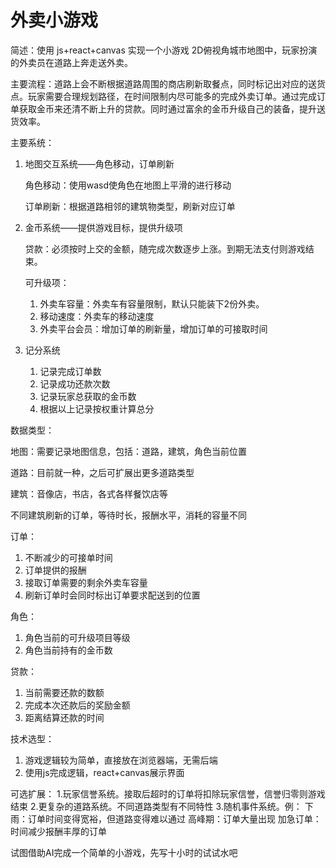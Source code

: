 # 外卖小游戏

简述：使用 js+react+canvas 实现一个小游戏 2D俯视角城市地图中，玩家扮演的外卖员在道路上奔走送外卖。

主要流程：道路上会不断根据道路周围的商店刷新取餐点，同时标记出对应的送货点。玩家需要合理规划路径，在时间限制内尽可能多的完成外卖订单。通过完成订单获取金币来还清不断上升的贷款。同时通过富余的金币升级自己的装备，提升送货效率。

主要系统：

1. 地图交互系统——角色移动，订单刷新
    
    角色移动：使用wasd使角色在地图上平滑的进行移动
    
    订单刷新：根据道路相邻的建筑物类型，刷新对应订单
    
2. 金币系统——提供游戏目标，提供升级项
    
    贷款：必须按时上交的金额，随完成次数逐步上涨。到期无法支付则游戏结束。
    
    可升级项：
    
    1. 外卖车容量：外卖车有容量限制，默认只能装下2份外卖。
    2. 移动速度：外卖车的移动速度
    3. 外卖平台会员：增加订单的刷新量，增加订单的可接取时间

3. 记分系统
    1. 记录完成订单数
    2. 记录成功还款次数
    3. 记录玩家总获取的金币数
    4. 根据以上记录按权重计算总分

数据类型：

地图：需要记录地图信息，包括：道路，建筑，角色当前位置

道路：目前就一种，之后可扩展出更多道路类型

建筑：音像店，书店，各式各样餐饮店等

不同建筑刷新的订单，等待时长，报酬水平，消耗的容量不同

订单：

1.  不断减少的可接单时间
2. 订单提供的报酬
3. 接取订单需要的剩余外卖车容量
4. 刷新订单时会同时标出订单要求配送到的位置

角色：

1. 角色当前的可升级项目等级
2. 角色当前持有的金币数

贷款：

1. 当前需要还款的数额
2. 完成本次还款后的奖励金额
3. 距离结算还款的时间

技术选型：

1. 游戏逻辑较为简单，直接放在浏览器端，无需后端
2. 使用js完成逻辑，react+canvas展示界面

可选扩展：
1.玩家信誉系统。接取后超时的订单将扣除玩家信誉，信誉归零则游戏结束
2.更复杂的道路系统。不同道路类型有不同特性
3.随机事件系统。例：
  下雨：订单时间变得宽裕，但道路变得难以通过 
  高峰期：订单大量出现 
  加急订单：时间减少报酬丰厚的订单


试图借助AI完成一个简单的小游戏，先写十小时的试试水吧

